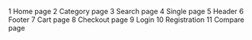 1 Home page
2 Category page
3 Search page
4 Single page
5 Header
6 Footer
7 Cart page
8 Checkout page
9 Login
10 Registration
11 Compare page
